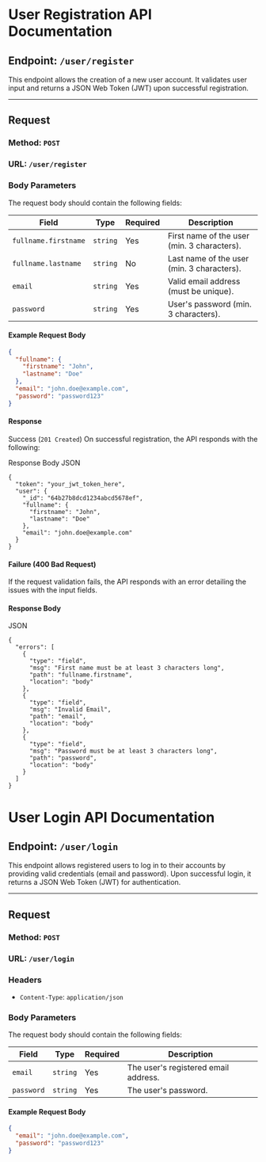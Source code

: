 # User Registration API Documentation

## Endpoint: `/user/register`

This endpoint allows the creation of a new user account.
It validates user input and returns a JSON Web Token (JWT) upon successful registration.

---

## Request

### Method: `POST`

### URL: `/user/register`



### Body Parameters

The request body should contain the following fields:

| Field                | Type     | Required | Description                                 |
| -------------------- | -------- | -------- | ------------------------------------------- |
| `fullname.firstname` | `string` | Yes      | First name of the user (min. 3 characters). |
| `fullname.lastname`  | `string` | No       | Last name of the user (min. 3 characters).  |
| `email`              | `string` | Yes      | Valid email address (must be unique).       |
| `password`           | `string` | Yes      | User's password (min. 3 characters).        |

#### Example Request Body

```json
{
  "fullname": {
    "firstname": "John",
    "lastname": "Doe"
  },
  "email": "john.doe@example.com",
  "password": "password123"
}
```


#### Response
Success (`201 Created`)
On successful registration, the API responds with the following:

Response Body
JSON

```
{
  "token": "your_jwt_token_here",
  "user": {
    "_id": "64b27b8dcd1234abcd5678ef",
    "fullname": {
      "firstname": "John",
      "lastname": "Doe"
    },
    "email": "john.doe@example.com"
  }
}
```
#### Failure (400 Bad Request)
If the request validation fails, the API responds with an error detailing the issues with the input fields.

#### Response Body
JSON
```
{
  "errors": [
    {
      "type": "field",
      "msg": "First name must be at least 3 characters long",
      "path": "fullname.firstname",
      "location": "body"
    },
    {
      "type": "field",
      "msg": "Invalid Email",
      "path": "email",
      "location": "body"
    },
    {
      "type": "field",
      "msg": "Password must be at least 3 characters long",
      "path": "password",
      "location": "body"
    }
  ]
}
```
# **User Login API Documentation**

## **Endpoint: `/user/login`**

This endpoint allows registered users to log in to their accounts by providing valid credentials (email and password). Upon successful login, it returns a JSON Web Token (JWT) for authentication.

---

## **Request**

### **Method**: `POST`

### **URL**: `/user/login`

### **Headers**
- `Content-Type`: `application/json`

### **Body Parameters**
The request body should contain the following fields:

| **Field**    | **Type**   | **Required** | **Description**                                |
|--------------|------------|--------------|------------------------------------------------|
| `email`      | `string`   | Yes          | The user's registered email address.          |
| `password`   | `string`   | Yes          | The user's password.                          |

#### Example Request Body
```json
{
  "email": "john.doe@example.com",
  "password": "password123"
}
```

